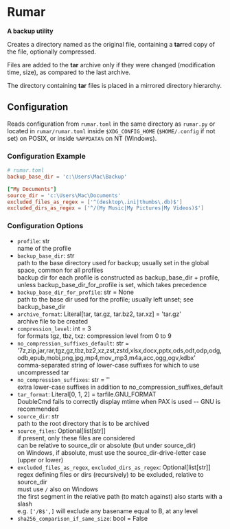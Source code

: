 # Rumar

**A backup utility**

Creates a directory named as the original file, containing a **tar**red copy of the file, optionally compressed.

Files are added to the **tar** archive only if they were changed (modification time, size), as compared to the last archive.

The directory containing **tar** files is placed in a mirrored directory hierarchy.

## Configuration

Reads configuration from `rumar.toml` in the same directory as `rumar.py` or located in `rumar/rumar.toml` inside `$XDG_CONFIG_HOME` (`$HOME/.config` if not set) on POSIX, or inside `%APPDATA%` on NT (Windows).

### Configuration Example

```toml
# rumar.toml
backup_base_dir = 'c:\Users\Mac\Backup'

["My Documents"]
source_dir = 'c:\Users\Mac\Documents'
excluded_files_as_regex = ['^(desktop\.ini|thumbs\.db)$']
excluded_dirs_as_regex = ['^/(My Music|My Pictures|My Videos)$']
```

### Configuration Options

* `profile`: str\
  name of the profile
* `backup_base_dir`: str\
  path to the base directory used for backup; usually set in the global space, common for all profiles\
  backup dir for each profile is constructed as backup_base_dir + profile, unless backup_base_dir_for_profile is set, which takes precedence
* `backup_base_dir_for_profile`: str = None\
  path to the base dir used for the profile; usually left unset; see backup_base_dir
* `archive_format`: Literal[tar, tar.gz, tar.bz2, tar.xz] = 'tar.gz'\
    archive file to be created
* `compression_level`: int = 3\
    for formats tgz, tbz, txz: compression level from 0 to 9
* `no_compression_suffixes_default`: str = '7z,zip,jar,rar,tgz,gz,tbz,bz2,xz,zst,zstd,xlsx,docx,pptx,ods,odt,odp,odg,odb,epub,mobi,png,jpg,mp4,mov,,mp3,m4a,acc,ogg,ogv,kdbx'\
    comma-separated string of lower-case suffixes for which to use uncompressed tar
* `no_compression_suffixes`: str = ''\
    extra lower-case suffixes in addition to no_compression_suffixes_default
* `tar_format`: Literal[0, 1, 2] = tarfile.GNU_FORMAT\
  DoubleCmd fails to correctly display mtime when PAX is used -- GNU is recommended
* `source_dir`: str\
  path to the root directory that is to be archived
* `source_files`: Optional[list[str]]\
  if present, only these files are considered\
  can be relative to source_dir or absolute (but under source_dir)\
  on Windows, if absolute, must use the source_dir-drive-letter case (upper or lower)
* `excluded_files_as_regex`, `excluded_dirs_as_regex`: Optional[list[str]]\
  regex defining files or dirs (recursively) to be excluded, relative to source_dir\
  must use `/` also on Windows\
  the first segment in the relative path (to match against) also starts with a slash\
  e.g. `['/B$',]` will exclude any basename equal to B, at any level
* `sha256_comparison_if_same_size`: bool = False


